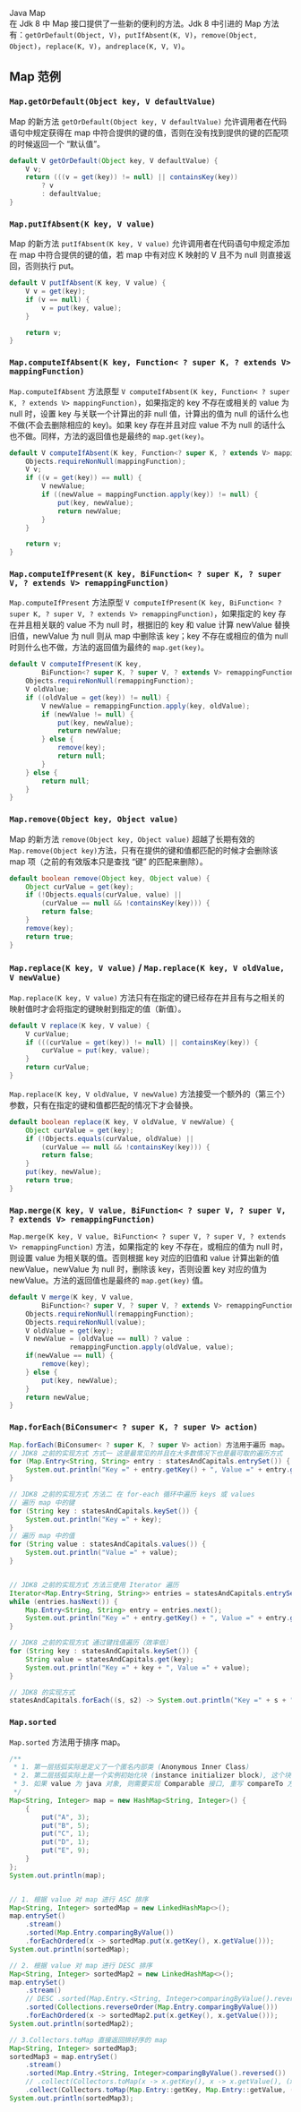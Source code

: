 Java Map<br />在 Jdk 8 中 Map 接口提供了一些新的便利的方法。Jdk 8 中引进的 Map 方法有：`getOrDefault(Object, V)`，`putIfAbsent(K, V)`，`remove(Object, Object)`，`replace(K, V)`，`andreplace(K, V, V)`。
<a name="zxhIs"></a>
## Map 范例
<a name="aTyUd"></a>
### `Map.getOrDefault(Object key, V defaultValue)`
Map 的新方法 `getOrDefault(Object key, V defaultValue)` 允许调用者在代码语句中规定获得在 map 中符合提供的键的值，否则在没有找到提供的键的匹配项的时候返回一个 “默认值”。
```java
default V getOrDefault(Object key, V defaultValue) {
    V v;
    return (((v = get(key)) != null) || containsKey(key))
        ? v
        : defaultValue;
}
```
<a name="dBp5a"></a>
### `Map.putIfAbsent(K key, V value)`
Map 的新方法 `putIfAbsent(K key, V value)` 允许调用者在代码语句中规定添加在 map 中符合提供的键的值，若 map 中有对应 K 映射的 V 且不为 null 则直接返回，否则执行 put。
```java
default V putIfAbsent(K key, V value) {
    V v = get(key);
    if (v == null) {
        v = put(key, value);
    }

    return v;
}
```
<a name="PP1Ut"></a>
### `Map.computeIfAbsent(K key, Function< ? super K, ? extends V> mappingFunction)`
`Map.computeIfAbsent` 方法原型 `V computeIfAbsent(K key, Function< ? super K, ? extends V> mappingFunction)`，如果指定的 key 不存在或相关的 value 为 null 时，设置 key 与关联一个计算出的非 null 值，计算出的值为 null 的话什么也不做(不会去删除相应的 key)。如果 key 存在并且对应 value 不为 null 的话什么也不做。同样，方法的返回值也是最终的 `map.get(key)`。
```java
default V computeIfAbsent(K key, Function<? super K, ? extends V> mappingFunction) {
    Objects.requireNonNull(mappingFunction);
    V v;
    if ((v = get(key)) == null) {
        V newValue;
        if ((newValue = mappingFunction.apply(key)) != null) {
            put(key, newValue);
            return newValue;
        }
    }

    return v;
}
```
<a name="S0NYu"></a>
### `Map.computeIfPresent(K key, BiFunction< ? super K, ? super V, ? extends V> remappingFunction)`
`Map.computeIfPresent` 方法原型 `V computeIfPresent(K key, BiFunction< ? super K, ? super V, ? extends V> remappingFunction)`，如果指定的 key 存在并且相关联的 value 不为 null 时，根据旧的 key 和 value 计算 newValue 替换旧值，newValue 为 null 则从 map 中删除该 key；key 不存在或相应的值为 null 时则什么也不做，方法的返回值为最终的 `map.get(key)`。
```java
default V computeIfPresent(K key,
        BiFunction<? super K, ? super V, ? extends V> remappingFunction) {
    Objects.requireNonNull(remappingFunction);
    V oldValue;
    if ((oldValue = get(key)) != null) {
        V newValue = remappingFunction.apply(key, oldValue);
        if (newValue != null) {
            put(key, newValue);
            return newValue;
        } else {
            remove(key);
            return null;
        }
    } else {
        return null;
    }
}
```
<a name="mtOMx"></a>
### `Map.remove(Object key, Object value)`
Map 的新方法 `remove(Object key, Object value)` 超越了长期有效的 `Map.remove(Object key)`方法，只有在提供的键和值都匹配的时候才会删除该 map 项（之前的有效版本只是查找 “键” 的匹配来删除）。
```java
default boolean remove(Object key, Object value) {
    Object curValue = get(key);
    if (!Objects.equals(curValue, value) ||
        (curValue == null && !containsKey(key))) {
        return false;
    }
    remove(key);
    return true;
}
```
<a name="WZs7T"></a>
### `Map.replace(K key, V value)` / `Map.replace(K key, V oldValue, V newValue)`
`Map.replace(K key, V value)` 方法只有在指定的键已经存在并且有与之相关的映射值时才会将指定的键映射到指定的值（新值）。
```java
default V replace(K key, V value) {
    V curValue;
    if (((curValue = get(key)) != null) || containsKey(key)) {
        curValue = put(key, value);
    }
    return curValue;
}
```
`Map.replace(K key, V oldValue, V newValue)` 方法接受一个额外的（第三个）参数，只有在指定的键和值都匹配的情况下才会替换。
```java
default boolean replace(K key, V oldValue, V newValue) {
    Object curValue = get(key);
    if (!Objects.equals(curValue, oldValue) ||
        (curValue == null && !containsKey(key))) {
        return false;
    }
    put(key, newValue);
    return true;
}
```
<a name="AWGdV"></a>
### `Map.merge(K key, V value, BiFunction< ? super V, ? super V, ? extends V> remappingFunction)`
`Map.merge(K key, V value, BiFunction< ? super V, ? super V, ? extends V> remappingFunction)` 方法，如果指定的 key 不存在，或相应的值为 null 时，则设置 value 为相关联的值。否则根据 key 对应的旧值和 value 计算出新的值 newValue，newValue 为 null 时，删除该 key，否则设置 key 对应的值为 newValue。方法的返回值也是最终的 `map.get(key)` 值。
```java
default V merge(K key, V value,
        BiFunction<? super V, ? super V, ? extends V> remappingFunction) {
    Objects.requireNonNull(remappingFunction);
    Objects.requireNonNull(value);
    V oldValue = get(key);
    V newValue = (oldValue == null) ? value :
               remappingFunction.apply(oldValue, value);
    if(newValue == null) {
        remove(key);
    } else {
        put(key, newValue);
    }
    return newValue;
}
```
<a name="asaaP"></a>
### `Map.forEach(BiConsumer< ? super K, ? super V> action)`
```java
Map.forEach(BiConsumer< ? super K, ? super V> action) 方法用于遍历 map。
// JDK8 之前的实现方式 方式一 这是最常见的并且在大多数情况下也是最可取的遍历方式
for (Map.Entry<String, String> entry : statesAndCapitals.entrySet()) {
    System.out.println("Key =" + entry.getKey() + ", Value =" + entry.getValue());
}

// JDK8 之前的实现方式 方法二 在 for-each 循环中遍历 keys 或 values
// 遍历 map 中的键
for (String key : statesAndCapitals.keySet()) {
    System.out.println("Key =" + key);
}
// 遍历 map 中的值
for (String value : statesAndCapitals.values()) {
    System.out.println("Value =" + value);
}


// JDK8 之前的实现方式 方法三使用 Iterator 遍历
Iterator<Map.Entry<String, String>> entries = statesAndCapitals.entrySet().iterator();
while (entries.hasNext()) {
    Map.Entry<String, String> entry = entries.next();
    System.out.println("Key =" + entry.getKey() + ", Value =" + entry.getValue());
}

// JDK8 之前的实现方式 通过键找值遍历（效率低）
for (String key : statesAndCapitals.keySet()) {
    String value = statesAndCapitals.get(key);
    System.out.println("Key =" + key + ", Value =" + value);
}

// JDK8 的实现方式
statesAndCapitals.forEach((s, s2) -> System.out.println("Key =" + s + ", Value =" + s2));
```
<a name="pJroC"></a>
### `Map.sorted`
`Map.sorted` 方法用于排序 map。
```java
/**
 * 1. 第一层括弧实际是定义了一个匿名内部类 (Anonymous Inner Class)
 * 2. 第二层括弧实际上是一个实例初始化块 (instance initializer block), 这个块在内部匿名类构造时被执行, 这个块之所以被叫做 “实例初始化块” 是因为它们被定义在了一个类的实例范围内
 * 3. 如果 value 为 java 对象, 则需要实现 Comparable 接口, 重写 compareTo 方法
 */
Map<String, Integer> map = new HashMap<String, Integer>() {
    {
        put("A", 3);
        put("B", 5);
        put("C", 1);
        put("D", 1);
        put("E", 9);
    }
};
System.out.println(map);


// 1. 根据 value 对 map 进行 ASC 排序
Map<String, Integer> sortedMap = new LinkedHashMap<>();
map.entrySet()
    .stream()
    .sorted(Map.Entry.comparingByValue())
    .forEachOrdered(x -> sortedMap.put(x.getKey(), x.getValue()));
System.out.println(sortedMap);

// 2. 根据 value 对 map 进行 DESC 排序
Map<String, Integer> sortedMap2 = new LinkedHashMap<>();
map.entrySet()
    .stream()
    // DESC .sorted(Map.Entry.<String, Integer>comparingByValue().reversed())
    .sorted(Collections.reverseOrder(Map.Entry.comparingByValue()))
    .forEachOrdered(x -> sortedMap2.put(x.getKey(), x.getValue()));
System.out.println(sortedMap2);

// 3.Collectors.toMap 直接返回排好序的 map
Map<String, Integer> sortedMap3;
sortedMap3 = map.entrySet()
    .stream()
    .sorted(Map.Entry.<String, Integer>comparingByValue().reversed())
    // .collect(Collectors.toMap(x -> x.getKey(), x -> x.getValue(), (x1, x2) -> x2, LinkedHashMap::new));
    .collect(Collectors.toMap(Map.Entry::getKey, Map.Entry::getValue, (x1, x2) -> x2, LinkedHashMap::new));
System.out.println(sortedMap3);
```
